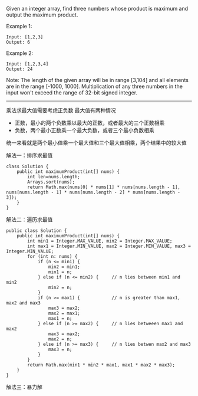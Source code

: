 Given an integer array, find three numbers whose product is maximum and output the maximum product.

Example 1:

```
Input: [1,2,3]
Output: 6
```

Example 2:

```
Input: [1,2,3,4]
Output: 24
```

Note:
The length of the given array will be in range [3,104] and all elements are in the range [-1000, 1000].
Multiplication of any three numbers in the input won't exceed the range of 32-bit signed integer.

---

乘法求最大值需要考虑正负数 最大值有两种情况 
- 正数，最小的两个负数乘以最大的正数，或者最大的三个正数相乘 
- 负数，两个最小正数乘一个最大负数，或者三个最小负数相乘

统一来看就是两个最小值乘一个最大值和三个最大值相乘，两个结果中的较大值 

解法一：排序求最值


```
class Solution {
    public int maximumProduct(int[] nums) {
        int len=nums.length;
        Arrays.sort(nums);
        return Math.max(nums[0] * nums[1] * nums[nums.length - 1], nums[nums.length - 1] * nums[nums.length - 2] * nums[nums.length - 3]);
    }
}
```


解法二：遍历求最值
```
public class Solution {
    public int maximumProduct(int[] nums) {
        int min1 = Integer.MAX_VALUE, min2 = Integer.MAX_VALUE;
        int max1 = Integer.MIN_VALUE, max2 = Integer.MIN_VALUE, max3 = Integer.MIN_VALUE;
        for (int n: nums) {
            if (n <= min1) {
                min2 = min1;
                min1 = n;
            } else if (n <= min2) {     // n lies between min1 and min2
                min2 = n;
            }
            if (n >= max1) {            // n is greater than max1, max2 and max3
                max3 = max2;
                max2 = max1;
                max1 = n;
            } else if (n >= max2) {     // n lies betweeen max1 and max2
                max3 = max2;
                max2 = n;
            } else if (n >= max3) {     // n lies betwen max2 and max3
                max3 = n;
            }
        }
        return Math.max(min1 * min2 * max1, max1 * max2 * max3);
    }
}
```

解法三：暴力解